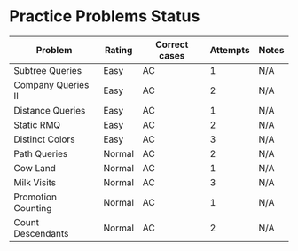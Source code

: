 # Practice Problems Status
Problem|Rating|Correct cases|Attempts|Notes
-|-|-|-|-
Subtree Queries|Easy|AC|1|N/A
Company Queries II|Easy|AC|2|N/A
Distance Queries|Easy|AC|1|N/A
Static RMQ|Easy|AC|2|N/A
Distinct Colors|Easy|AC|3|N/A
Path Queries|Normal|AC|2|N/A
Cow Land|Normal|AC|1|N/A
Milk Visits|Normal|AC|3|N/A
Promotion Counting|Normal|AC|1|N/A
Count Descendants|Normal|AC|2|N/A